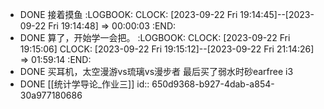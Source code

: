 - DONE 接着摸鱼 
  :LOGBOOK:
  CLOCK: [2023-09-22 Fri 19:14:45]--[2023-09-22 Fri 19:14:48] =>  00:00:03
  :END:
- DONE 算了，开始学一会把。
  :LOGBOOK:
  CLOCK: [2023-09-22 Fri 19:15:06]
  CLOCK: [2023-09-22 Fri 19:15:12]--[2023-09-22 Fri 21:14:26] =>  01:59:14
  :END:
- DONE 买耳机，太空漫游vs琉璃vs漫步者 最后买了弱水时砂earfree i3
- DONE [[统计学导论_作业三]]
  id:: 650d9368-b927-4dab-a854-30a977180686